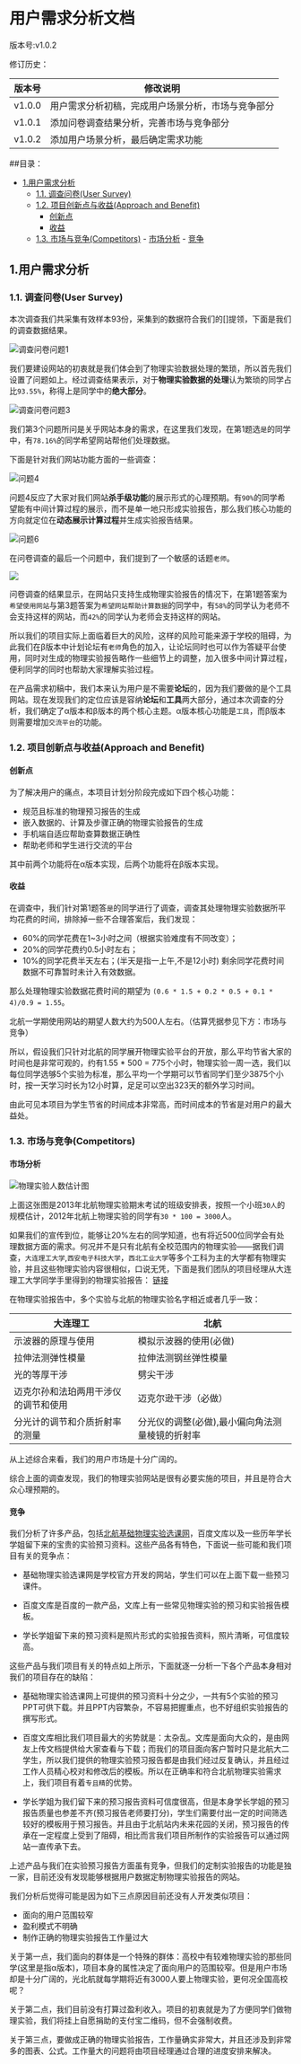 # 用户需求分析文档

版本号:v1.0.2

修订历史：

版本号 | 修改说明 
---- | ----
v1.0.0 | 用户需求分析初稿，完成用户场景分析，市场与竞争部分
v1.0.1 | 添加问卷调查结果分析，完善市场与竞争部分
v1.0.2 | 添加用户场景分析，最后确定需求功能

##目录：

- [1.用户需求分析](#1用户需求分析)
	- [1.1. 调查问卷(User Survey)](#11-调查问卷user-survey)
	- [1.2. 项目创新点与收益(Approach and Benefit)](#12-项目创新点与收益Approach-and-Benefit)
		- [创新点](#创新点)
		- [收益](#收益)
	- [1.3. 市场与竞争(Competitors)](#13-市场与竞争competitors)
	       - [市场分析](#市场分析)
	       - [竞争](#竞争)
	      
## 1.用户需求分析

### 1.1. 调查问卷(User Survey)

本次调查我们共采集有效样本93份，采集到的数据符合我们的[]提领，下面是我们的调查数据结果。

![调查问卷问题1](http://git.oschina.net/SivilTaram/Phylab-Web/raw/master/docs/Images/Survey_Problem1_table.png)

我们要建设网站的初衷就是我们体会到了物理实验数据处理的繁琐，所以首先我们设置了问题如上。经过调查结果表示，对于**物理实验数据的处理**认为繁琐的同学占比`93.55%`，称得上是同学中的**绝大部分**。

![调查问卷问题3](http://git.oschina.net/SivilTaram/Phylab-Web/raw/c275346c09ac2d0b3ca7588c00bdc073d2d6938d/docs/Images/Survey_Problem3_table.png)

我们第3个问题所问是关乎网站本身的需求，在这里我们发现，在第1题选`是`的同学中，有`78.16%`的同学希望网站帮他们处理数据。

下面是针对我们网站功能方面的一些调查：

![问题4](http://git.oschina.net/SivilTaram/Phylab-Web/raw/d219e48505d147c81a427078946a01ce8b9fdf28/docs/Images/Survey_Problem2_TestExe.png)

问题4反应了大家对我们网站**杀手级功能**的展示形式的心理预期。有`90%`的同学希望能有中间计算过程的展示，而不是单一地只形成实验报告，那么我们核心功能的方向就定位在**动态展示计算过程**并生成实验报告结果。

![问题6](http://git.oschina.net/SivilTaram/Phylab-Web/raw/c275346c09ac2d0b3ca7588c00bdc073d2d6938d/docs/Images/Survey_Problem6_Circle.png)

在问卷调查的最后一个问题中，我们提到了一个敏感的话题`老师`。

![](https://raw.githubusercontent.com/buaase/Phylab-Web/master/docs/Images/Survey_Problem10_table.png)

问卷调查的结果显示，在网站只支持生成物理实验报告的情况下，在第1题答案为`希望使用网站`与第3题答案为`希望网站帮助计算数据`的同学中，有`58%`的同学认为老师不会支持这样的网站，而`42%`的同学认为老师会支持这样的网站。

所以我们的项目实际上面临着巨大的风险，这样的风险可能来源于学校的阻碍，为此我们在β版本中计划论坛有`老师`角色的加入，让论坛同时也可以作为答疑平台使用，同时对生成的物理实验报告略作一些细节上的调整，加入很多中间计算过程，便利同学的同时也帮助大家理解实验过程。

在产品需求初稿中，我们本来认为用户是不需要**论坛**的，因为我们要做的是个工具网站。现在发现我们的定位应该是容纳**论坛**和**工具**两大部分，通过本次调查的分析，我们确定了α版本和β版本的两个核心主题。α版本核心功能是`工具`，而β版本则需要增加`交流平台`的功能。

### 1.2. 项目创新点与收益(Approach and Benefit)

#### 创新点

为了解决用户的痛点，本项目计划分阶段完成如下四个核心功能：

- 规范且标准的物理预习报告的生成
- 嵌入数据的、计算及步骤正确的物理实验报告的生成
- 手机端自适应帮助查算数据正确性
- 帮助老师和学生进行交流的平台

其中前两个功能将在α版本实现，后两个功能将在β版本实现。

#### 收益

在调查中，我们针对第1题答`是`的同学进行了调查，调查其处理物理实验数据所平均花费的时间，排除掉一些不合理答案后，我们发现：
- 60%的同学花费在1~3小时之间（根据实验难度有不同改变）；
- 20%的同学花费约0.5小时左右；
- 10%的同学花费半天左右；(半天是指一上午,不是12小时)
剩余同学花费时间数据不可靠暂时未计入有效数据。

那么处理物理实验数据花费时间的期望为 `(0.6 * 1.5 + 0.2 * 0.5 + 0.1 * 4)/0.9 = 1.55`。

北航一学期使用网站的期望人数大约为500人左右。（估算凭据参见下方：市场与竞争）

所以，假设我们只针对北航的同学展开物理实验平台的开放，那么平均节省大家的时间也是非常可观的，约有1.55 * 500 = 775个小时，物理实验一周一选，我们以每位同学选够5个实验为标准，那么平均一个学期可以节省同学们至少3875个小时，按一天学习时长为12小时算，足足可以空出323天的额外学习时间。

由此可见本项目为学生节省的时间成本非常高，而时间成本的节省是对用户的最大益处。

### 1.3. 市场与竞争(Competitors)

#### 市场分析

![物理实验人数估计图](http://git.oschina.net/SivilTaram/Phylab-Web/raw/master/docs/Images/PhysicsPersonCount.png)

上面这张图是2013年北航物理实验期末考试的班级安排表，按照一个小班`30人`的规模估计，2012年北航上物理实验的同学有`30 * 100 = 3000`人。

如果我们的宣传到位，能够让20%左右的同学知道，也有将近500位同学会有处理数据方面的需求。何况并不是只有北航有全校范围内的物理实验——据我们调查，`大连理工大学`,`西安电子科技大学`，`西北工业大学`等多个工科为主的大学都有物理实验，并且这些物理实验内容很相似，口说无凭，下面是我们团队的项目经理从大连理工大学同学手里得到的物理实验报告：
[链接](http://pan.baidu.com/share/link?shareid=3471958914&uk=2621436342)

在物理实验报告中，多个实验与北航的物理实验名字相近或者几乎一致：

大连理工 | 北航
----- | ----- 
示波器的原理与使用 | 模拟示波器的使用(必做)
拉伸法测弹性模量 | 拉伸法测钢丝弹性模量
光的等厚干涉 | 劈尖干涉
迈克尔孙和法珀两用干涉仪的调节和使用 | 迈克尔逊干涉（必做）
分光计的调节和介质折射率的测量 | 分光仪的调整(必做),最小偏向角法测量棱镜的折射率

从上述综合来看，我们的用户市场是十分广阔的。

综合上面的调查发现，我们的物理实验网站是很有必要实施的项目，并且是符合大众心理预期的。

#### 竞争

我们分析了许多产品，包括[北航基础物理实验选课网](http://phylab.buaa.edu.cn)，百度文库以及一些历年学长学姐留下来的宝贵的实验预习资料。这些产品各有特色，下面说一些可能和我们项目有关的竞争点：

- 基础物理实验选课网是学校官方开发的网站，学生们可以在上面下载一些预习课件。

- 百度文库是百度的一款产品，文库上有一些常见物理实验的预习和实验报告模板。

- 学长学姐留下来的预习资料是照片形式的实验报告资料，照片清晰，可信度较高。

这些产品与我们项目有关的特点如上所示，下面就逐一分析一下各个产品本身相对我们的项目存在的缺陷：

- 基础物理实验选课网上可提供的预习资料十分之少，一共有5个实验的预习PPT可供下载。并且PPT内容繁杂，不容易把握重点，也不好组织实验报告的撰写形式。

- 百度文库相比我们项目最大的劣势就是：太杂乱。文库是面向大众的，是由网友上传文档提供给大家查看与下载；而我们的项目面向客户暂时只是北航大二学生，所以我们提供的物理实验预习报告都是由我们经过反复确认，并且经过工作人员精心校对和修改后的模板。所以在正确率和符合北航物理实验需求上，我们项目有着`专且精`的优势。

- 学长学姐为我们留下来的预习报告资料可信度很高，但是本身学长学姐的预习报告质量也参差不齐(预习报告老师要打分)，学生们需要付出一定的时间筛选较好的模板用于预习报告。并且由于北航站内未来花园的关闭，预习报告的传承在一定程度上受到了阻碍，相比而言我们项目所制作的实验报告可以通过网站一直传承下去。

上述产品与我们在实验预习报告方面虽有竞争，但我们的定制实验报告的功能是独一家，目前还没有发现能够根据用户数据定制物理实验报告的网站。

我们分析后觉得可能是因为如下三点原因目前还没有人开发类似项目：

- 面向的用户范围较窄
- 盈利模式不明确
- 制作正确的物理实验报告工作量过大

关于第一点，我们面向的群体是一个特殊的群体：高校中有较难物理实验的那些同学(这里是指α版本)，项目本身的属性决定了面向用户的范围较窄。但是用户市场却是十分广阔的，光北航就每学期将近有3000人要上物理实验，更何况全国高校呢？

关于第二点，我们目前没有打算过盈利收入。项目的初衷就是为了方便同学们做物理实验，我们将挂上自愿捐助的支付宝二维码，但不会强制收费。

关于第三点，要做成正确的物理实验报告，工作量确实非常大，并且还涉及到非常多的图表、公式。工作量大的问题将由项目经理通过合理的进度安排来解决。
